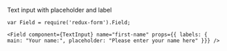 Text input with placeholder and label

    var Field = require('redux-form').Field;

    <Field component={TextInput} name="first-name" props={{ labels: { main: "Your name:", placeholder: "Please enter your name here" }}} />
